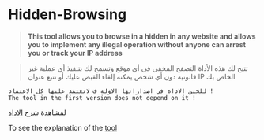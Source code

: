 # Hidden-Browsing

> **This tool allows you to browse in a hidden in any website and allows you to implement  any illegal operation without anyone can arrest you
> or track your IP address**


>تتيح لك هذه الأداة التصفح المخفي في أي موقع وتسمح لك بتنفيذ أي عملية غير قانونية دون أي شخص يمكنه إلقاء القبض عليك
> أو تتبع عنوان IP الخاص بك

    للحين الاداه في اصداراتها الاوله ف لاتعتمد عليها كل الاعتماد ! 
    The tool in the first version does not depend on it !

لمشاهدة شرح [الاداه](https://youtu.be/Fd62DOQr6Qw)

To see the explanation of the [tool](https://youtu.be/Fd62DOQr6Qw)
